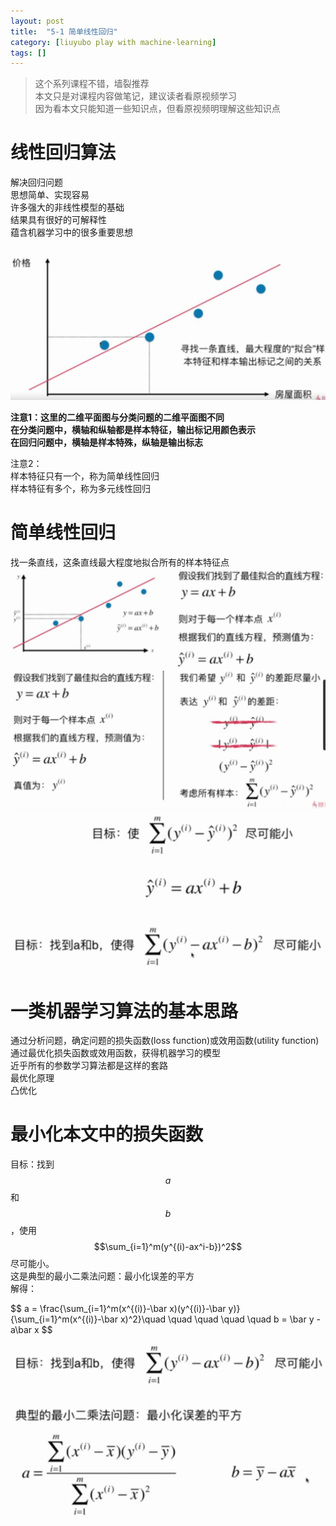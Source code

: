 ```yaml
---
layout: post
title:  "5-1 简单线性回归"
category: [liuyubo play with machine-learning]
tags: []
---
```


> 这个系列课程不错，墙裂推荐  
> 本文只是对课程内容做笔记，建议读者看原视频学习  
> 因为看本文只能知道一些知识点，但看原视频明理解这些知识点  

# 线性回归算法

解决回归问题  
思想简单、实现容易  
许多强大的非线性模型的基础  
结果具有很好的可解释性  
蕴含机器学习中的很多重要思想  

![](\images\2019\43.png)

**注意1：这里的二维平面图与分类问题的二维平面图不同**  
**在分类问题中，横轴和纵轴都是样本特征，输出标记用颜色表示**  
**在回归问题中，横轴是样本特殊，纵轴是输出标志**

注意2：  
样本特征只有一个，称为简单线性回归  
样本特征有多个，称为多元线性回归

<!-- more -->

# 简单线性回归

找一条直线，这条直线最大程度地拟合所有的样本特征点
![](\images\2019\44.png)
![](\images\2019\45.png)
![](\images\2019\46.png)

# 一类机器学习算法的基本思路
通过分析问题，确定问题的损失函数(loss function)或效用函数(utility function)  
通过最优化损失函数或效用函数，获得机器学习的模型  
近乎所有的参数学习算法都是这样的套路  
最优化原理  
凸优化  

# 最小化本文中的损失函数

目标：找到$${a}$$和$${b}$$，使用$$\sum_{i=1}^m(y^{(i)-ax^i-b})^2$$尽可能小。  
这是典型的最小二乘法问题：最小化误差的平方  
解得：  

\$$
a = \frac{\sum_{i=1}^m(x^{(i)}-\bar x)(y^{(i)}-\bar y)}{\sum_{i=1}^m(x^{(i)}-\bar x)^2}\quad \quad \quad \quad \quad b = \bar y - a\bar x 
$$

![](/images/2019/47.png)
